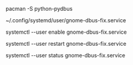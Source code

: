 pacman -S python-pydbus

~/.config/systemd/user/gnome-dbus-fix.service

systemctl --user enable gnome-dbus-fix.service

systemctl --user restart gnome-dbus-fix.service

systemctl --user status gnome-dbus-fix.service
